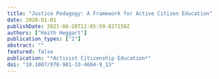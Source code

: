 ```yaml
---
title: "Justice Pedagogy: A Framework for Active Citizen Education"
date: 2020-01-01
publishDate: 2021-08-20T12:05:59.827258Z
authors: ["Keith Heggart"]
publication_types: ["2"]
abstract: ""
featured: false
publication: "*Activist Citizenship Education*"
doi: "10.1007/978-981-33-4694-9_13"
---
```



